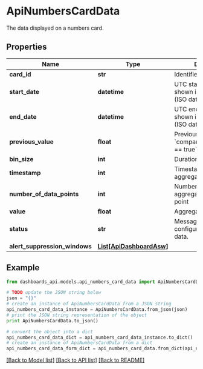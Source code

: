 # ApiNumbersCardData

The data displayed on a numbers card.

## Properties
Name | Type | Description | Notes
------------ | ------------- | ------------- | -------------
**card_id** | **str** | Identifier of the card. | [optional] 
**start_date** | **datetime** | UTC start date of the data shown in the API output (ISO date-time format). | [optional] 
**end_date** | **datetime** | UTC end date of the data shown in the API output (ISO date-time format). | [optional] 
**previous_value** | **float** | Previous value if &#x60;compareToPreviousValue &#x3D;&#x3D; true&#x60; in configuration. | [optional] 
**bin_size** | **int** | Duration of each bin. | [optional] 
**timestamp** | **int** | Timestamp of the aggregated data point. | [optional] 
**number_of_data_points** | **int** | Number of points aggregated into the data point | [optional] 
**value** | **float** | Aggregated value. | [optional] 
**status** | **str** | Message for not fully configured card or no data. | [optional] 
**alert_suppression_windows** | [**List[ApiDashboardAsw]**](ApiDashboardAsw.md) |  | [optional] 

## Example

```python
from dashboards_api.models.api_numbers_card_data import ApiNumbersCardData

# TODO update the JSON string below
json = "{}"
# create an instance of ApiNumbersCardData from a JSON string
api_numbers_card_data_instance = ApiNumbersCardData.from_json(json)
# print the JSON string representation of the object
print ApiNumbersCardData.to_json()

# convert the object into a dict
api_numbers_card_data_dict = api_numbers_card_data_instance.to_dict()
# create an instance of ApiNumbersCardData from a dict
api_numbers_card_data_form_dict = api_numbers_card_data.from_dict(api_numbers_card_data_dict)
```
[[Back to Model list]](../README.md#documentation-for-models) [[Back to API list]](../README.md#documentation-for-api-endpoints) [[Back to README]](../README.md)


